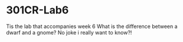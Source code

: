 301CR-Lab6
==========

Tis the lab that accompanies week 6
What is the difference between a dwarf and a gnome? No joke i really want to know?!

